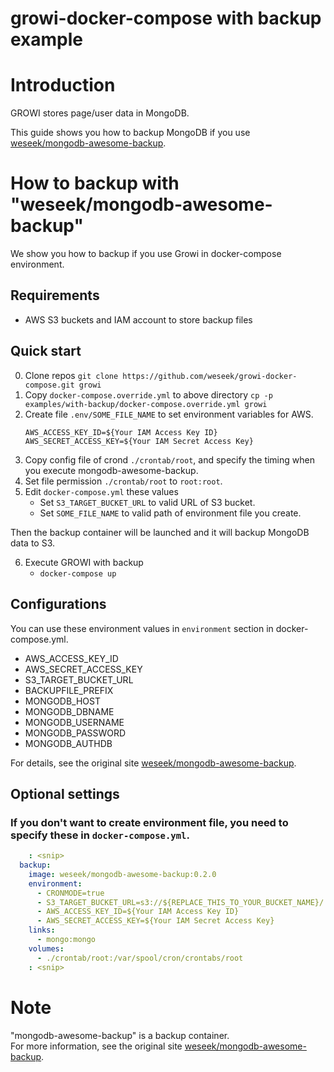 growi-docker-compose with backup example
========================================

# Introduction

GROWI stores page/user data in MongoDB.

This guide shows you how to backup MongoDB if you use [weseek/mongodb-awesome-backup](https://github.com/weseek/mongodb-awesome-backup).

# How to backup with "weseek/mongodb-awesome-backup"

We show you how to backup if you use Growi in docker-compose environment.

## Requirements

- AWS S3 buckets and IAM account to store backup files

## Quick start

0. Clone repos
    `git clone https://github.com/weseek/growi-docker-compose.git growi`
1. Copy `docker-compose.override.yml` to above directory
    `cp -p examples/with-backup/docker-compose.override.yml growi`
2. Create file `.env/SOME_FILE_NAME` to set environment variables for AWS.
    ```
    AWS_ACCESS_KEY_ID=${Your IAM Access Key ID}
    AWS_SECRET_ACCESS_KEY=${Your IAM Secret Access Key}
    ```
3. Copy config file of crond `./crontab/root`, and specify the timing when you execute mongodb-awesome-backup.
4. Set file permission `./crontab/root` to `root:root`.
5. Edit `docker-compose.yml` these values
    - Set `S3_TARGET_BUCKET_URL` to valid URL of S3 bucket.
    - Set `SOME_FILE_NAME` to valid path of environment file you create.

Then the backup container will be launched and it will backup MongoDB data to S3.

6. Execute GROWI with backup
    - `docker-compose up`

## Configurations

You can use these environment values in `environment` section in docker-compose.yml.

- AWS_ACCESS_KEY_ID
- AWS_SECRET_ACCESS_KEY
- S3_TARGET_BUCKET_URL
- BACKUPFILE_PREFIX
- MONGODB_HOST
- MONGODB_DBNAME
- MONGODB_USERNAME
- MONGODB_PASSWORD
- MONGODB_AUTHDB

For details, see the original site [weseek/mongodb-awesome-backup](https://github.com/weseek/mongodb-awesome-backup).


## Optional settings

### If you don't want to create environment file, you need to specify these in `docker-compose.yml`.

```yaml:docker-compose.yml
    : <snip>
  backup:
    image: weseek/mongodb-awesome-backup:0.2.0
    environment:
      - CRONMODE=true
      - S3_TARGET_BUCKET_URL=s3://${REPLACE_THIS_TO_YOUR_BUCKET_NAME}/
      - AWS_ACCESS_KEY_ID=${Your IAM Access Key ID}
      - AWS_SECRET_ACCESS_KEY=${Your IAM Secret Access Key}
    links:
      - mongo:mongo
    volumes:
      - ./crontab/root:/var/spool/cron/crontabs/root
    : <snip>
```


# Note

"mongodb-awesome-backup" is a backup container.  
For more information, see the original site [weseek/mongodb-awesome-backup](https://github.com/weseek/mongodb-awesome-backup).

